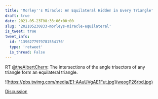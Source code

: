 ```yaml
---
title: 'Morley''s Miracle: An Equilateral Hidden in Every Triangle'
draft: true
date: 2021-05-23T08:33:06+00:00
slug: '202105230833-morleys-miracle-equilateral'
is_tweet: true
tweet_info:
  id: '1396277979781554176'
  type: 'retweet'
  is_thread: False
---
```




RT [@theAlbertChern](https://x.com/theAlbertChern): The intersections of the angle trisectors of any triangle form an equilateral triangle. 

![https://pbs.twimg.com/media/E1-AAuUVgAE1Fut.jpg](weogP26rbd.jpg)

[Discussion](https://x.com/sytelus/status/1396277979781554176)
